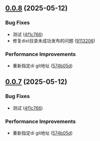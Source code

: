 

## [0.0.8](https://github.com/WangMingHua111/pulse-monorepo/compare/di_v0.0.6...di_v0.0.8) (2025-05-12)


### Bug Fixes

* 测试 ([4f1c766](https://github.com/WangMingHua111/pulse-monorepo/commit/4f1c766c20e573efe405f5ac2b21924c47abc88e))
* 修复dist目录未成功发布的问题 ([9113206](https://github.com/WangMingHua111/pulse-monorepo/commit/9113206c92a36bae63a690e5a7d45833d54e58b9))


### Performance Improvements

* 重新指定di git地址 ([574b05d](https://github.com/WangMingHua111/pulse-monorepo/commit/574b05dd1ce0e6fd6c12a20b94b0d126dd39c99d))

## [0.0.7](https://github.com/WangMingHua111/pulse-monorepo/compare/di_v0.0.6...di_v0.0.7) (2025-05-12)


### Bug Fixes

* 测试 ([4f1c766](https://github.com/WangMingHua111/pulse-monorepo/commit/4f1c766c20e573efe405f5ac2b21924c47abc88e))


### Performance Improvements

* 重新指定di git地址 ([574b05d](https://github.com/WangMingHua111/pulse-monorepo/commit/574b05dd1ce0e6fd6c12a20b94b0d126dd39c99d))
